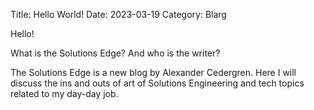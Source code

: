 Title: Hello World!
Date: 2023-03-19
Category: Blarg

Hello!

What is the Solutions Edge? And who is the writer?

The Solutions Edge is a new blog by Alexander Cedergren. Here I will discuss the ins and outs of art of Solutions Engineering and tech topics related to my day-day job.  